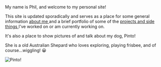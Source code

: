 <p> My name is Phil, and welcome to my personal site! </p>

<p>This site is updated sporadically and serves as a place for some general information <a href="./about" title="Go to About me!"> about me </a> and a brief portfolio of some of the <a href="./projects" title="Go to Projects!"> projects and side things </a> I've worked on or am currently working on. </p>

<p> It's also a place to show pictures of and talk about my dog, Pinto! </p>

<p> She is a <span id="PintoAge"> </span> old Australian Shepard who loves exploring, playing frisbee, and of course...wiggling! &#128512; </p>

<img src="{{ '/public/images/pinto.jpg' | relative_url }}" alt="Pinto!">

<div class="pa-gallery-player-widget" style="width:100%; height:480px; display:none;"
  data-link="https://photos.app.goo.gl/8zsNaEpEUetYSquk7"
  data-title="Best of Pinto :D"
  data-description="5 new photos added to shared album">
  <object data="https://lh3.googleusercontent.com/awXAcnUsK9NAso2fRk3zMYBFen9kIw7fCOLjhrCgXS_4ep_vOI9u-hAEKt0quRBsFdbwpm9wD384LqoCKcIgDVMIufQkSIl0Izvra3nozWYCicpqmcC_QGC335W34ProPItiLo-9rQ=w1920-h1080"></object>
  <object data="https://lh3.googleusercontent.com/mR9zRWS7cqrM103m0P9LqnRiZaih61pJHuQhkNQTumhs_vMiwIEju2qCtgUzCbqr3QOBQc91GXuMoZsO99sZYSG4tHvUOTNNgoKKQeeekdt-cCieEFxMVD34zfCHLlSFU_zbs_JCew=w1920-h1080"></object>
  <object data="https://lh3.googleusercontent.com/kCEgsjEAtr523ThTuryQo-RgzRZJuUbUZdAB5QOdOtbjuM-5xV_goAZmL0zch57G87I8aHdrZDZ08OHmgnL5eNtQZrS-lyk31aQm-Wz0z_D0HMcvCoz2xbKRA34Rrddu9XMkjp3Akg=w1920-h1080"></object>
  <object data="https://lh3.googleusercontent.com/hbWnI6VMtJYTxBI7d3YjRer7Sij5HSEPPmGN4no8J_Vtsh30STAMTPSDUTelyegHNgqnr5HeS1Eu4nppG30u6kujfkqpHjVIj2bsmJfQNoyVizrIHrGKssAvUmh6ge7obn6ZM_BPFg=w1920-h1080"></object>
  <object data="https://lh3.googleusercontent.com/Ay34UpTdtm0xsSrSE3on3oX4jgkDmmaB7xBv7opc_5sAkPH-guuJJYj3ojLdTFHoo4QU0xMk73XjzmlfnvznwLff5FTDeNF-Bo877iU9ErN9Z_xsXPW3BGPtUJiZtiMgYnKG4NbF6w=w1920-h1080"></object>
</div>

<script>

$( document ).ready(function() {

    today = new Date()
    
    // April 26, 2020
    birthday = new Date(2020,03,26)

    a = calcDate(today, birthday)
    console.log(a)


    $('#PintoAge').text(a);

});

function calcDate(date1,date2) {

    var diff = Math.floor(date1.getTime() - date2.getTime());
    var day = 1000 * 60 * 60 * 24;

    var days = Math.floor(diff/day);
    var months = Math.floor(days/31);
    var years = Math.floor(months/12);

    var monthsThisYear = months - (years * 12);

    var combined;

    if (monthsThisYear === 0) {

      combined = years + " year ";

    } else {
      
      combined = years + " year and " + monthsThisYear + " month ";
    }
    return combined;

}

</script>
